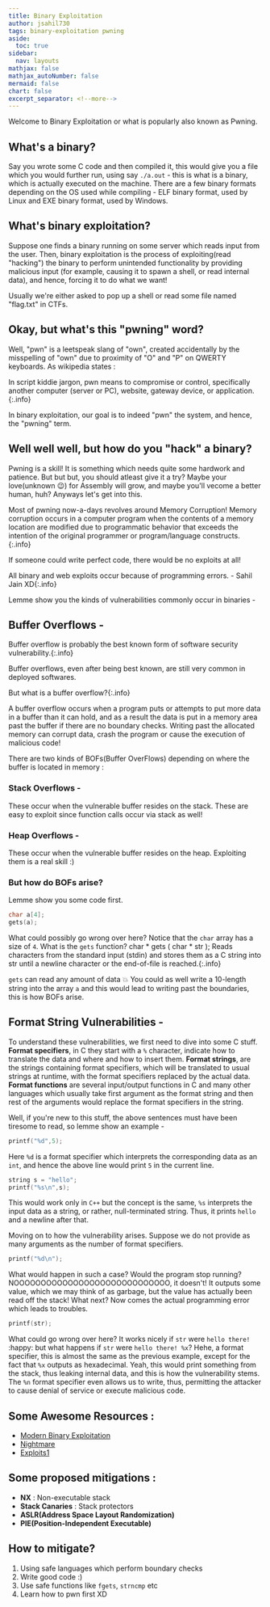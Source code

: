 ```yaml
---
title: Binary Exploitation
author: jsahil730
tags: binary-exploitation pwning
aside:
  toc: true
sidebar:
  nav: layouts
mathjax: false
mathjax_autoNumber: false
mermaid: false
chart: false
excerpt_separator: <!--more-->
---
```


Welcome to Binary Exploitation or what is popularly also known as Pwning.
<!--more--> 

## What's a binary?

Say you wrote some C code and then compiled it,
this would give you a file which you would further run, using say `./a.out` - this is
what is a binary, which is actually executed on the machine. There are a few binary
formats depending on the OS used while compiling - ELF binary format, used by Linux
and EXE binary format, used by Windows.

## What's binary exploitation?

Suppose one finds a binary running
on some server which reads input from the user. Then, binary exploitation is the process of
exploiting(read "hacking") the binary to perform unintended
functionality by providing malicious input (for example, causing it to
spawn a shell, or read internal data), and hence, forcing it to do what we want!

Usually we're either asked to pop up a shell or read some file named "flag.txt" in CTFs.

## Okay, but what's this "pwning" word?

Well, "pwn" is a leetspeak slang of "own", created accidentally by the misspelling of "own"
due to proximity of "O" and "P" on QWERTY keyboards. As wikipedia states :

In script kiddie jargon, pwn means to compromise or control, specifically another computer
(server or PC), website, gateway device, or application. {:.info}

In binary exploitation, our goal is to indeed "pwn" the system, and hence, the "pwning" term.

## Well well well, but how do you "hack" a binary?

Pwning is a skill! It is something which needs quite some hardwork and patience. But but but,
you should atleast give it a try? Maybe your love(unknown :wink:) for Assembly will grow,
and maybe you'll vecome a better human, huh? Anyways let's get into this.

Most of pwning now-a-days revolves around Memory Corruption!
Memory corruption occurs in a computer program when the contents of a memory
location are modified due to programmatic behavior that exceeds the intention
of the original programmer or program/language constructs.{:.info}

If someone could write perfect code, there would be no exploits at all!

All binary and web exploits occur because of programming errors.
\- Sahil Jain XD{:.info}

Lemme show you the kinds of vulnerabilities commonly occur in binaries -

## Buffer Overflows -
Buffer overflow is probably the best known form of software security vulnerability.{:.info}

Buffer overflows, even after being best known, are still very common in deployed softwares.

But what is a buffer overflow?{:.info}

A buffer overflow occurs when a program puts or attempts to put more data in a buffer
than it can hold, and as a result the data is put in a memory area past the buffer
if there are no boundary checks. Writing past the allocated memory can corrupt data,
crash the program or cause the execution of malicious code!  

There are two kinds of BOFs(Buffer OverFlows) depending on where the buffer is located in memory :

  ### Stack Overflows -  
  These occur when the vulnerable buffer resides on the stack. These are easy to exploit since function calls occur via stack as well!
  ### Heap Overflows -  
  These occur when the vulnerable buffer resides on the heap. Exploiting them is a real skill :)

  ### But how do BOFs arise?
  Lemme show you some code first.

  ```c
  char a[4];
  gets(a);
  ```

  What could possibly go wrong over here? Notice that the `char` array has a size of `4`. What is the `gets` function?
  char * gets ( char * str );
  Reads characters from the standard input (stdin) and stores them as a C string
  into str until a newline character or the end-of-file is reached.{:.info}

  `gets` can read any amount of data :boom: You could as well write a 10-length string into the array `a` and this would lead to writing past the boundaries, this is how BOFs arise.

## Format String Vulnerabilities -  

  To understand these vulnerabilities, we first need to dive into some C stuff.  
  **Format specifiers**, in C they start with a `%` character, indicate how to translate 
  the data and where and how to insert them. **Format strings**, are the strings containing
  format specifiers, which will be translated to usual strings at runtime, with the format
  specifiers replaced by the actual data.
  **Format functions** are several input/output functions in C and many other languages
  which usually take first argument as the format string and then rest of the arguments
  would replace the format specifiers in the string.

  Well, if you're new to this stuff, the above sentences must have been tiresome to read,
  so lemme show an example -

  ```c
  printf("%d",5);
  ```

  Here `%d` is a format specifier which interprets the corresponding data as an `int`, and hence
  the above line would print `5` in the current line.

  ```c
  string s = "hello";
  printf("%s\n",s);
  ```

  This would work only in `C++` but the concept is the same, `%s` interprets the input data as a
  string, or rather, null-terminated string. Thus, it prints `hello` and a newline after that.

  Moving on to how the vulnerability arises. Suppose we do not provide as many arguments as the number
  of format specifiers.

  ```c
  printf("%d\n");
  ```

  What would happen in such a case? Would the program stop running? NOOOOOOOOOOOOOOOOOOOOOOOOOOOOO,
  it doesn't! It outputs some value, which we may think of as garbage, but the value has actually
  been read off the stack! What next? Now comes the actual programming error which leads to troubles.

  ```c
  printf(str);
  ```

  What could go wrong over here? It works nicely if `str` were `hello there!` :happy: but what happens if
  `str` were `hello there! %x`? Hehe, a format specifier, this is almost the same as the previous example,
  except for the fact that `%x` outputs as hexadecimal. Yeah, this would print something from the stack,
  thus leaking internal data, and this is how the vulnerability stems. The `%n` format specifier even allows
  us to write, thus, permitting the attacker to cause denial of service or execute malicious code.

## Some Awesome Resources :

- [Modern Binary Exploitation](http://security.cs.rpi.edu/courses/binexp-spring2015/)
- [Nightmare](https://guyinatuxedo.github.io/)
- [Exploits1](http://opensecuritytraining.info/Exploits1.html)

## Some proposed mitigations :

- **NX** : Non-executable stack
- **Stack Canaries** : Stack protectors
- **ASLR(Address Space Layout Randomization)**
- **PIE(Position-Independent Executable)**

## How to mitigate?

1. Using safe languages which perform boundary checks
2. Write good code :)
3. Use safe functions like `fgets`, `strncmp` etc
4. Learn how to pwn first XD
